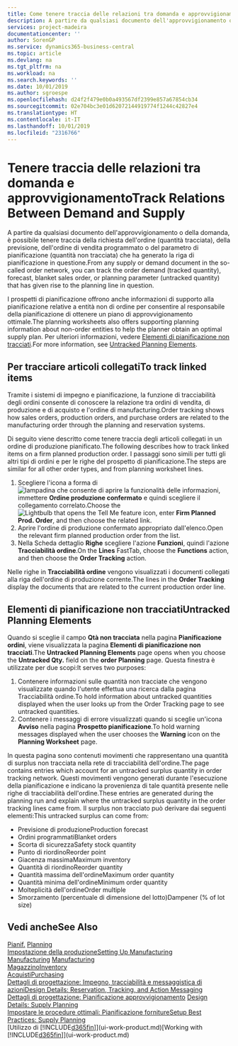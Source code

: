 ```yaml
---
title: Come tenere traccia delle relazioni tra domanda e approvvigionamento | Microsoft Docs
description: A partire da qualsiasi documento dell'approvvigionamento o della domanda, è possibile tenere traccia della richiesta dell'ordine (quantità tracciata), della previsione, dell'ordine di vendita programmato o del parametro di pianificazione (quantità non tracciata) che ha generato la riga di pianificazione in questione.
services: project-madeira
documentationcenter: ''
author: SorenGP
ms.service: dynamics365-business-central
ms.topic: article
ms.devlang: na
ms.tgt_pltfrm: na
ms.workload: na
ms.search.keywords: ''
ms.date: 10/01/2019
ms.author: sgroespe
ms.openlocfilehash: d24f2f479e0b0a493567df2399e857a67854cb34
ms.sourcegitcommit: 02e704bc3e01d62072144919774f1244c42827e4
ms.translationtype: HT
ms.contentlocale: it-IT
ms.lasthandoff: 10/01/2019
ms.locfileid: "2316766"
---
```

# <a name="track-relations-between-demand-and-supply"></a><span data-ttu-id="fbcdf-103">Tenere traccia delle relazioni tra domanda e approvvigionamento</span><span class="sxs-lookup"><span data-stu-id="fbcdf-103">Track Relations Between Demand and Supply</span></span>
<span data-ttu-id="fbcdf-104">A partire da qualsiasi documento dell'approvvigionamento o della domanda, è possibile tenere traccia della richiesta dell'ordine (quantità tracciata), della previsione, dell'ordine di vendita programmato o del parametro di pianificazione (quantità non tracciata) che ha generato la riga di pianificazione in questione.</span><span class="sxs-lookup"><span data-stu-id="fbcdf-104">From any supply or demand document in the so-called order network, you can track the order demand (tracked quantity), forecast, blanket sales order, or planning parameter (untracked quantity) that has given rise to the planning line in question.</span></span>

<span data-ttu-id="fbcdf-105">I prospetti di pianificazione offrono anche informazioni di supporto alla pianificazione relative a entità non di ordine per consentire al responsabile della pianificazione di ottenere un piano di approvvigionamento ottimale.</span><span class="sxs-lookup"><span data-stu-id="fbcdf-105">The planning worksheets also offers supporting planning information about non-order entities to help the planner obtain an optimal supply plan.</span></span> <span data-ttu-id="fbcdf-106">Per ulteriori informazioni, vedere [Elementi di pianificazione non tracciati](production-how-track-demand-supply.md#untracked-planning-elements).</span><span class="sxs-lookup"><span data-stu-id="fbcdf-106">For more information, see [Untracked Planning Elements](production-how-track-demand-supply.md#untracked-planning-elements).</span></span>

## <a name="to-track-linked-items"></a><span data-ttu-id="fbcdf-107">Per tracciare articoli collegati</span><span class="sxs-lookup"><span data-stu-id="fbcdf-107">To track linked items</span></span>
<span data-ttu-id="fbcdf-108">Tramite i sistemi di impegno e pianificazione, la funzione di tracciabilità degli ordini consente di conoscere la relazione tra ordini di vendita, di produzione e di acquisto e l'ordine di manufacturing.</span><span class="sxs-lookup"><span data-stu-id="fbcdf-108">Order tracking shows how sales orders, production orders, and purchase orders are related to the manufacturing order through the planning and reservation systems.</span></span>

<span data-ttu-id="fbcdf-109">Di seguito viene descritto come tenere traccia degli articoli collegati in un ordine di produzione pianificato.</span><span class="sxs-lookup"><span data-stu-id="fbcdf-109">The following describes how to track linked items on a firm planned production order.</span></span> <span data-ttu-id="fbcdf-110">I passaggi sono simili per tutti gli altri tipi di ordini e per le righe del prospetto di pianificazione.</span><span class="sxs-lookup"><span data-stu-id="fbcdf-110">The steps are similar for all other order types, and from planning worksheet lines.</span></span>

1. <span data-ttu-id="fbcdf-111">Scegliere l'icona a forma di ![lampadina che consente di aprire la funzionalità delle informazioni](media/ui-search/search_small.png "Informazioni sull'operazione che si desidera eseguire"), immettere **Ordine produzione confermato** e quindi scegliere il collegamento correlato.</span><span class="sxs-lookup"><span data-stu-id="fbcdf-111">Choose the ![Lightbulb that opens the Tell Me feature](media/ui-search/search_small.png "Tell me what you want to do") icon, enter **Firm Planned Prod. Order**, and then choose the related link.</span></span>
2. <span data-ttu-id="fbcdf-112">Aprire l'ordine di produzione confermato appropriato dall'elenco.</span><span class="sxs-lookup"><span data-stu-id="fbcdf-112">Open the relevant firm planned production order from the list.</span></span>
3. <span data-ttu-id="fbcdf-113">Nella Scheda dettaglio **Righe** scegliere l'azione **Funzioni**, quindi l'azione **Tracciabilità ordine**.</span><span class="sxs-lookup"><span data-stu-id="fbcdf-113">On the **Lines** FastTab, choose the **Functions** action, and then choose the **Order Tracking** action.</span></span>

<span data-ttu-id="fbcdf-114">Nelle righe in **Tracciabilità ordine** vengono visualizzati i documenti collegati alla riga dell'ordine di produzione corrente.</span><span class="sxs-lookup"><span data-stu-id="fbcdf-114">The lines in the **Order Tracking** display the documents that are related to the current production order line.</span></span>

## <a name="untracked-planning-elements"></a><span data-ttu-id="fbcdf-115">Elementi di pianificazione non tracciati</span><span class="sxs-lookup"><span data-stu-id="fbcdf-115">Untracked Planning Elements</span></span>
<span data-ttu-id="fbcdf-116">Quando si sceglie il campo **Qtà non tracciata** nella pagina **Pianificazione ordini**, viene visualizzata la pagina **Elementi di pianificazione non tracciati**.</span><span class="sxs-lookup"><span data-stu-id="fbcdf-116">The **Untracked Planning Elements** page opens when you choose the **Untracked Qty.** field on the **order Planning** page.</span></span> <span data-ttu-id="fbcdf-117">Questa finestra è utilizzate per due scopi:</span><span class="sxs-lookup"><span data-stu-id="fbcdf-117">It serves two purposes:</span></span>

1. <span data-ttu-id="fbcdf-118">Contenere informazioni sulle quantità non tracciate che vengono visualizzate quando l'utente effettua una ricerca dalla pagina Tracciabilità ordine.</span><span class="sxs-lookup"><span data-stu-id="fbcdf-118">To hold information about untracked quantities displayed when the user looks up from the Order Tracking page to see untracked quantities.</span></span>
2. <span data-ttu-id="fbcdf-119">Contenere i messaggi di errore visualizzati quando si sceglie un'icona **Avviso** nella pagina **Prospetto pianificazione**.</span><span class="sxs-lookup"><span data-stu-id="fbcdf-119">To hold warning messages displayed when the user chooses the **Warning** icon on the **Planning Worksheet** page.</span></span>

<span data-ttu-id="fbcdf-120">In questa pagina sono contenuti movimenti che rappresentano una quantità di surplus non tracciata nella rete di tracciabilità dell'ordine.</span><span class="sxs-lookup"><span data-stu-id="fbcdf-120">The page contains entries which account for an untracked surplus quantity in order tracking network.</span></span> <span data-ttu-id="fbcdf-121">Questi movimenti vengono generati durante l'esecuzione della pianificazione e indicano la provenienza di tale quantità presente nelle righe di tracciabilità dell'ordine.</span><span class="sxs-lookup"><span data-stu-id="fbcdf-121">These entries are generated during the planning run and explain where the untracked surplus quantity in the order tracking lines came from.</span></span> <span data-ttu-id="fbcdf-122">Il surplus non tracciato può derivare dai seguenti elementi:</span><span class="sxs-lookup"><span data-stu-id="fbcdf-122">This untracked surplus can come from:</span></span>

- <span data-ttu-id="fbcdf-123">Previsione di produzione</span><span class="sxs-lookup"><span data-stu-id="fbcdf-123">Production forecast</span></span>
- <span data-ttu-id="fbcdf-124">Ordini programmati</span><span class="sxs-lookup"><span data-stu-id="fbcdf-124">Blanket orders</span></span>
- <span data-ttu-id="fbcdf-125">Scorta di sicurezza</span><span class="sxs-lookup"><span data-stu-id="fbcdf-125">Safety stock quantity</span></span>
- <span data-ttu-id="fbcdf-126">Punto di riordino</span><span class="sxs-lookup"><span data-stu-id="fbcdf-126">Reorder point</span></span>
- <span data-ttu-id="fbcdf-127">Giacenza massima</span><span class="sxs-lookup"><span data-stu-id="fbcdf-127">Maximum inventory</span></span>
- <span data-ttu-id="fbcdf-128">Quantità di riordino</span><span class="sxs-lookup"><span data-stu-id="fbcdf-128">Reorder quantity</span></span>
- <span data-ttu-id="fbcdf-129">Quantità massima dell'ordine</span><span class="sxs-lookup"><span data-stu-id="fbcdf-129">Maximum order quantity</span></span>
- <span data-ttu-id="fbcdf-130">Quantità minima dell'ordine</span><span class="sxs-lookup"><span data-stu-id="fbcdf-130">Minimum order quantity</span></span>
- <span data-ttu-id="fbcdf-131">Molteplicità dell'ordine</span><span class="sxs-lookup"><span data-stu-id="fbcdf-131">Order multiple</span></span>
- <span data-ttu-id="fbcdf-132">Smorzamento (percentuale di dimensione del lotto)</span><span class="sxs-lookup"><span data-stu-id="fbcdf-132">Dampener (% of lot size)</span></span>

## <a name="see-also"></a><span data-ttu-id="fbcdf-133">Vedi anche</span><span class="sxs-lookup"><span data-stu-id="fbcdf-133">See Also</span></span>  
<span data-ttu-id="fbcdf-134">[Pianif.](production-planning.md) </span><span class="sxs-lookup"><span data-stu-id="fbcdf-134">[Planning](production-planning.md) </span></span>  
[<span data-ttu-id="fbcdf-135">Impostazione della produzione</span><span class="sxs-lookup"><span data-stu-id="fbcdf-135">Setting Up Manufacturing</span></span>](production-configure-production-processes.md)  
<span data-ttu-id="fbcdf-136">[Manufacturing](production-manage-manufacturing.md)  </span><span class="sxs-lookup"><span data-stu-id="fbcdf-136">[Manufacturing](production-manage-manufacturing.md)  </span></span>  
[<span data-ttu-id="fbcdf-137">Magazzino</span><span class="sxs-lookup"><span data-stu-id="fbcdf-137">Inventory</span></span>](inventory-manage-inventory.md)  
[<span data-ttu-id="fbcdf-138">Acquisti</span><span class="sxs-lookup"><span data-stu-id="fbcdf-138">Purchasing</span></span>](purchasing-manage-purchasing.md)  
[<span data-ttu-id="fbcdf-139">Dettagli di progettazione: Impegno, tracciabilità e messaggistica di azioni</span><span class="sxs-lookup"><span data-stu-id="fbcdf-139">Design Details: Reservation, Tracking, and Action Messaging</span></span>](design-details-reservation-order-tracking-and-action-messaging.md)  
<span data-ttu-id="fbcdf-140">[Dettagli di progettazione: Pianificazione approvvigionamento](design-details-supply-planning.md) </span><span class="sxs-lookup"><span data-stu-id="fbcdf-140">[Design Details: Supply Planning](design-details-supply-planning.md) </span></span>  
[<span data-ttu-id="fbcdf-141">Impostare le procedure ottimali: Pianificazione forniture</span><span class="sxs-lookup"><span data-stu-id="fbcdf-141">Setup Best Practices: Supply Planning</span></span>](setup-best-practices-supply-planning.md)  
<span data-ttu-id="fbcdf-142">[Utilizzo di [!INCLUDE[d365fin](includes/d365fin_md.md)]](ui-work-product.md)</span><span class="sxs-lookup"><span data-stu-id="fbcdf-142">[Working with [!INCLUDE[d365fin](includes/d365fin_md.md)]](ui-work-product.md)</span></span>

